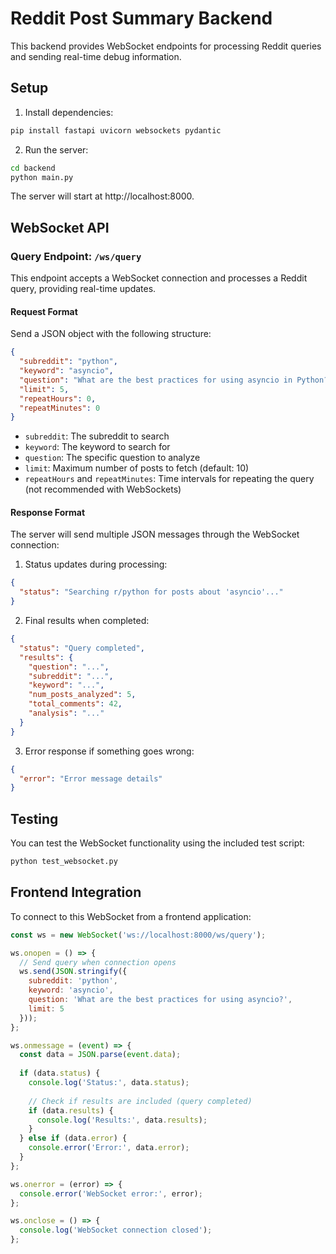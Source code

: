 # Reddit Post Summary Backend

This backend provides WebSocket endpoints for processing Reddit queries and sending real-time debug information.

## Setup

1. Install dependencies:
```bash
pip install fastapi uvicorn websockets pydantic
```

2. Run the server:
```bash
cd backend
python main.py
```

The server will start at http://localhost:8000.

## WebSocket API

### Query Endpoint: `/ws/query`

This endpoint accepts a WebSocket connection and processes a Reddit query, providing real-time updates.

#### Request Format

Send a JSON object with the following structure:

```json
{
  "subreddit": "python",
  "keyword": "asyncio",
  "question": "What are the best practices for using asyncio in Python?",
  "limit": 5,
  "repeatHours": 0,
  "repeatMinutes": 0
}
```

- `subreddit`: The subreddit to search
- `keyword`: The keyword to search for
- `question`: The specific question to analyze
- `limit`: Maximum number of posts to fetch (default: 10)
- `repeatHours` and `repeatMinutes`: Time intervals for repeating the query (not recommended with WebSockets)

#### Response Format

The server will send multiple JSON messages through the WebSocket connection:

1. Status updates during processing:
```json
{
  "status": "Searching r/python for posts about 'asyncio'..."
}
```

2. Final results when completed:
```json
{
  "status": "Query completed",
  "results": {
    "question": "...",
    "subreddit": "...",
    "keyword": "...",
    "num_posts_analyzed": 5,
    "total_comments": 42,
    "analysis": "..."
  }
}
```

3. Error response if something goes wrong:
```json
{
  "error": "Error message details"
}
```

## Testing

You can test the WebSocket functionality using the included test script:

```bash
python test_websocket.py
```

## Frontend Integration

To connect to this WebSocket from a frontend application:

```javascript
const ws = new WebSocket('ws://localhost:8000/ws/query');

ws.onopen = () => {
  // Send query when connection opens
  ws.send(JSON.stringify({
    subreddit: 'python',
    keyword: 'asyncio',
    question: 'What are the best practices for using asyncio?',
    limit: 5
  }));
};

ws.onmessage = (event) => {
  const data = JSON.parse(event.data);
  
  if (data.status) {
    console.log('Status:', data.status);
    
    // Check if results are included (query completed)
    if (data.results) {
      console.log('Results:', data.results);
    }
  } else if (data.error) {
    console.error('Error:', data.error);
  }
};

ws.onerror = (error) => {
  console.error('WebSocket error:', error);
};

ws.onclose = () => {
  console.log('WebSocket connection closed');
};
``` 